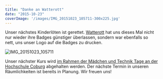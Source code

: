```yaml
---
title: "Danke an Watterott"
date: "2015-10-23"
coverImage: '/images/IMG_20151023_105711-300x225.jpg'
---
```


Unser nächstes Kinderlöten ist gerettet. [Watterott](http://www.watterott.com/) hat uns dieses Mal nicht nur wieder ihre Badges günstiger überlassen, sondern war ebenfalls so nett, uns unser Logo auf die Badges zu drucken. 

![IMG_20151023_105711](/images/IMG_20151023_105711-300x225.jpg)

Unser nächster Kurs wird [im Rahmen der Mädchen und Technik Tage an der Hochschule Coburg](https://www.hs-coburg.de/studium/angebote-fuer-schuelerinnen-und-kitas/mut-maedchen-und-technik.html) abgehalten werden. Der nächste Termin in unseren Räumlichkeiten ist bereits in Planung. Wir freuen uns!

